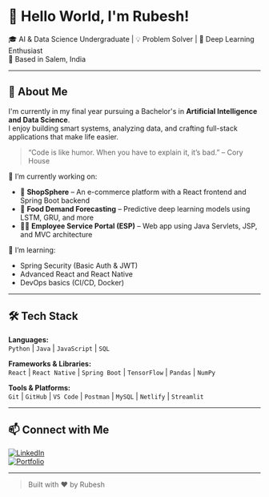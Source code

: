 # 👋 Hello World, I'm Rubesh! 

🎓 AI & Data Science Undergraduate | 💡 Problem Solver | 🧠 Deep Learning Enthusiast  
📍 Based in Salem, India

---

## 🚀 About Me

I'm currently in my final year pursuing a Bachelor's in **Artificial Intelligence and Data Science**.  
I enjoy building smart systems, analyzing data, and crafting full-stack applications that make life easier.

> “Code is like humor. When you have to explain it, it’s bad.” – Cory House

🔭 I’m currently working on:  
- 🛒 **ShopSphere** – An e-commerce platform with a React frontend and Spring Boot backend  
- 🤖 **Food Demand Forecasting** – Predictive deep learning models using LSTM, GRU, and more  
- 🧑‍💼 **Employee Service Portal (ESP)** – Web app using Java Servlets, JSP, and MVC architecture  

🌱 I’m learning:  
- Spring Security (Basic Auth & JWT)  
- Advanced React and React Native  
- DevOps basics (CI/CD, Docker)

---

## 🛠️ Tech Stack

**Languages:**  
`Python` | `Java` | `JavaScript` | `SQL`

**Frameworks & Libraries:**  
`React` | `React Native` | `Spring Boot` | `TensorFlow` | `Pandas` | `NumPy`

**Tools & Platforms:**  
`Git` | `GitHub` | `VS Code` | `Postman` | `MySQL` | `Netlify` | `Streamlit`

---

## 📫 Connect with Me

[![LinkedIn](https://img.shields.io/badge/LinkedIn-blue?style=flat&logo=linkedin&labelColor=blue)](www.linkedin.com/in/rubeshkk)  
[![Portfolio](https://img.shields.io/badge/Portfolio-000?style=flat&logo=vercel&labelColor=000)](https://portfolio-plum-mu-g6e723g26u.vercel.app/)

---

> Built with ❤️ by Rubesh
